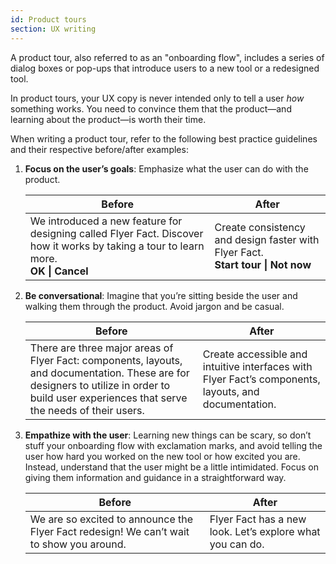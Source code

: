 ```yaml
---
id: Product tours
section: UX writing
---
```

A product tour, also referred to as an "onboarding flow", includes a series of dialog boxes or pop-ups that introduce users to a new tool or a redesigned tool.

In product tours, your UX copy is never intended only to tell a user *how* something works. You need to convince them that the product—and learning about the product—is worth their time.

When writing a product tour, refer to the following best practice guidelines and their respective before/after examples:

1. **Focus on the user’s goals**: Emphasize what the user can do with the product.

    <div class="ws-content-table">

    |**Before**  | **After** |
    |------------|-----------|
    | We introduced a new feature for designing called Flyer Fact. Discover how it works by taking a tour to learn more.<br />**OK \| Cancel** | Create consistency and design faster with Flyer Fact.<br />**Start tour \| Not now** |

    </div>

1. **Be conversational**: Imagine that you’re sitting beside the user and walking them through the product. Avoid jargon and be casual.

    <div class="ws-content-table">

    |**Before**  | **After** |
    |------------|-----------|
    | There are three major areas of Flyer Fact: components, layouts, and documentation. These are for designers to utilize in order to build user experiences that serve the needs of their users. | Create accessible and intuitive interfaces with Flyer Fact’s components, layouts, and documentation. |

    </div>

1. **Empathize with the user**: Learning new things can be scary, so don’t stuff your onboarding flow with exclamation marks, and avoid telling the user how hard you worked on the new tool or how excited you are. Instead, understand that the user might be a little intimidated. Focus on giving them information and guidance in a straightforward way.

    <div class="ws-content-table">

    |**Before**  | **After** |
    |------------|-----------|
    | We are so excited to announce the Flyer Fact redesign! We can’t wait to show you around. | Flyer Fact has a new look. Let’s explore what you can do. |

    </div>